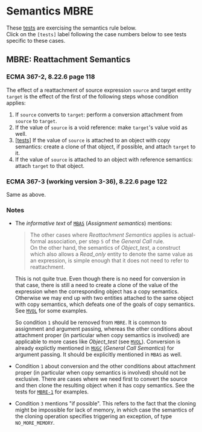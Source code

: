 # Semantics MBRE

These [tests](.) are exercising the semantics rule below.  
Click on the `[tests]` label following the case numbers below to see tests specific to these cases.

## MBRE: Reattachment Semantics

### ECMA 367-2, 8.22.6 page 118

The effect of a reattachment of source expression `source` and target entity `target` is the effect of the first of the following steps whose condition applies:

1. If `source` converts to `target`: perform a conversion attachment from `source` to `target`.
2. If the value of `source` is a void reference: make `target`'s value void as well.
3. [\[tests\]](../mbre3) If the value of `source` is attached to an object with copy semantics: create a clone of that object, if possible, and attach `target` to it.
4. If the value of `source` is attached to an object with reference semantics: attach `target` to that object.

### ECMA 367-3 (working version 3-36), 8.22.6 page 122

Same as above.

### Notes

* The *informative text* of [`MBAS`](../mbas/Readme.md) (*Assignment semantics*) mentions:

  > The other cases where *Reattachment Semantics* applies is actual-formal association, per step `5` of the *General Call* rule.  
  On the other hand, the semantics of *Object_test*, a construct which also allows a *Read_only* entity to denote the same value as an expression, is simple enough that it does not need to refer to reattachment.

  This is not quite true. Even though there is no need for conversion in that case, there is still a need to create a clone of the value of the expression when the corresponding object has a copy semantics. Otherwise we may end up with two entities attached to the same object with copy semantics, which defeats one of the goals of copy semantics. See [`MVOL`](../mvol) for some examples.

  So condition `1` should be removed from `MBRE`. It is common to assignment and argument passing, whereas the other conditions about attachment proper (in particular when copy semantics is involved) are applicable to more cases like *Object_test* (see [`MVOL`](../mvol/Readme.md)). Conversion is already explictly mentioned in [`MUGC`](../mugc/Readme.md) (*General Call Semantics*) for argument passing. It should be explicitly mentioned in `MBAS` as well.

* Condition `1` about conversion and the other conditions about attachment proper (in particular when copy semantics is involved) should not be exclusive. There are cases where we need first to convert the source and then clone the resulting object when it has copy semantics. See the tests for [`MBRE-1`](../mbre1) for examples.

* Condition `3` mentions "if possible". This refers to the fact that the cloning might be impossible for lack of memory, in which case the semantics of the cloning operation specifies triggering an exception, of type `NO_MORE_MEMORY`.
